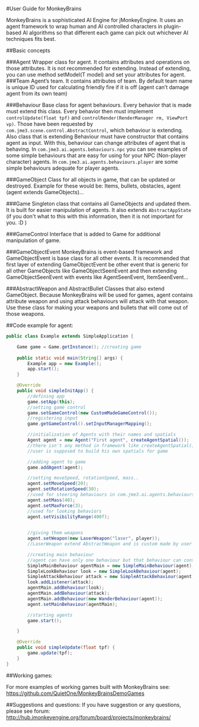 #User Guide for MonkeyBrains

MonkeyBrains is a sophisticated AI Engine for jMonkeyEngine. It uses an agent framework to wrap human and AI controlled characters in plugin-based AI algorithms so that different each game can pick out whichever AI techniques fits best. 

##Basic concepts

###Agent<T>
Wrapper class for agent. It contains attributes and operations on those attributes. It is not recommended for extending. Instead of extending, you can use method setModel(T model) and set your attributes for agent.
###Team
Agent’s team. It contains attributes of team. By default team name is unique ID used for calculating friendly fire if it is off (agent can’t damage agent from its own team)

###Behaviour
Base class for agent behaviours. Every behavior that is made must extend this class. Every behavior then must implement ```controlUpdate(float tpf)``` and ```controlRender(RenderManager rm, ViewPort vp)```. Those have been requested by ```com.jme3.scene.control.AbstractControl```, which behaviour is extending. Also class that is extending Behaviour must have constructor that contains agent as input. With this, behaviour can change attributes of agent that is behaving. In ```com.jme3.ai.agents.behaviours.npc``` you can see examples of some simple behaviours that are easy for using for your NPC (Non-player character) agents. In ```com.jme3.ai.agents.behaviours.player``` are some simple behaviours adequate for player agents.

###GameObject
Class for all objects in game, that can be updated or destroyed. Example for these would be: Items, bullets, obstacles, agent (agent extends GameObjects)…

###Game
Singleton class that contains all GameObjects and updated them. It is built for easier manipulation of agents. It also extends ```AbstractAppState``` (if you don't what to this with this information, then it is not important for you. :D  )

###GameControl
Interface that is added to Game for additional manipulation of game.

###GameObjectEvent
MonkeyBrains is event-based framework and GameObjectEvent is base class for all other events. It is recommended that first layer of extending GameObjectEvent be other event that is generic for all other GameObjects like GameObjectSeenEvent and then extending GameObjectSeenEvent with events like AgentSeenEvent, ItemSeenEvent…

###AbstractWeapon and AbstractBullet
Classes that also extend GameObject. Because MonkeyBrains will be used for games, agent contains attribute weapon and using attack behaviours will attack with that weapon. Use these class for making your weapons and bullets that will come out of those weapons.

##Code example for agent:
```java
public class Example extends SimpleApplication {

    Game game = Game.getInstance(); //creating game
    
    public static void main(String[] args) {
        Example app = new Example();
        app.start();
    }

    @Override
    public void simpleInitApp() {
        //defining app
        game.setApp(this);
        //setting game control
        game.setGameControl(new CustomMadeGameControl());
        //registering input
        game.getGameControl().setInputManagerMapping();

        //initialization of Agents with their names and spatials
        Agent agent = new Agent("First agent", createAgentSpatial()); 
        //there isn't any method in framework like createAgentSpatial()
        //user is supposed to build his own spatials for game

        //adding agent to game
        game.addAgent(agent);

        //setting moveSpeed, rotationSpeed, mass..
        agent.setMoveSpeed(20); 
        agent.setRotationSpeed(30);
        //used for steering behaviours in com.jme3.ai.agents.behaviours.npc.steering
        agent.setMass(40);
        agent.setMaxForce(3);
        //used for looking behaviors
        agent.setVisibilityRange(400f);
        

        //giving them weapons
        agent.setWeapon(new LaserWeapon("laser", player));
        //LaserWeapon extend AbstractWeapon and is custom made by user

        //creating main behaviour
        //agent can have only one behaviour but that behaviour can contain other behaviours
        SimpleMainBehaviour agentMain = new SimpleMainBehaviour(agent);
        SimpleLookBehaviour look = new SimpleLookBehaviour(agent);
        SimpleAttackBehaviour attack = new SimpleAttackBehaviour(agent);
        look.addListener(attack);
        agentMain.addBehaviour(look);
        agentMain.addBehaviour(attack);
        agentMain.addBehaviour(new WanderBehaviour(agent));
        agent.setMainBehaviour(agentMain);

        //starting agents
        game.start();

    }

    @Override
    public void simpleUpdate(float tpf) {
        game.update(tpf);
    }
}
```

##Working games:

For more examples of working games built with MonkeyBrains see:
https://github.com/QuietOne/MonkeyBrainsDemoGames

##Suggestions and questions:
If you have suggestion or any questions, please see forum:
http://hub.jmonkeyengine.org/forum/board/projects/monkeybrains/
